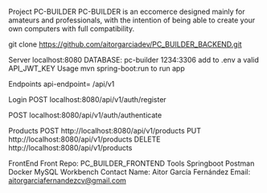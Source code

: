 Project PC-BUILDER
PC-BUILDER is an eccomerce designed mainly for amateurs and professionals, with the intention of being able to create your own computers with full compatibility.

git clone https://github.com/aitorgarciadev/PC_BUILDER_BACKEND.git

Server localhost:8080
DATABASE: pc-builder 1234:3306
add to .env a valid API_JWT_KEY
Usage
mvn spring-boot:run to run app

Endpoints
api-endpoint= /api/v1

Login
POST localhost:8080/api/v1/auth/register

POST localhost:8080/api/v1/auth/authenticate

Products
POST http://localhost:8080/api/v1/products
PUT http://localhost:8080/api/v1/products
DELETE http://localhost:8080/api/v1/products

FrontEnd
Front Repo: PC_BUILDER_FRONTEND
Tools
Springboot
Postman
Docker
MySQL Workbench
Contact
Name: Aitor García Fernández
Email: aitorgarciafernandezcv@gmail.com
